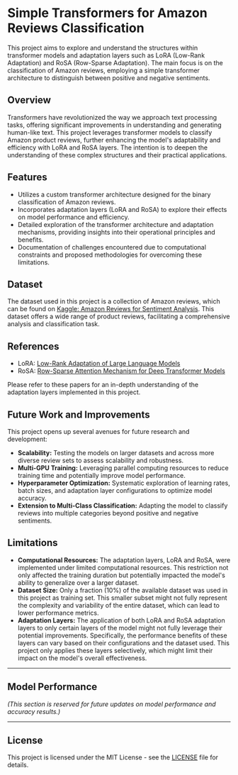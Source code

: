 # Simple Transformers for Amazon Reviews Classification

This project aims to explore and understand the structures within transformer models and adaptation layers such as LoRA (Low-Rank Adaptation) and RoSA (Row-Sparse Adaptation). The main focus is on the classification of Amazon reviews, employing a simple transformer architecture to distinguish between positive and negative sentiments.

## Overview

Transformers have revolutionized the way we approach text processing tasks, offering significant improvements in understanding and generating human-like text. This project leverages transformer models to classify Amazon product reviews, further enhancing the model's adaptability and efficiency with LoRA and RoSA layers. The intention is to deepen the understanding of these complex structures and their practical applications.

## Features

- Utilizes a custom transformer architecture designed for the binary classification of Amazon reviews.
- Incorporates adaptation layers (LoRA and RoSA) to explore their effects on model performance and efficiency.
- Detailed exploration of the transformer architecture and adaptation mechanisms, providing insights into their operational principles and benefits.
- Documentation of challenges encountered due to computational constraints and proposed methodologies for overcoming these limitations.

## Dataset

The dataset used in this project is a collection of Amazon reviews, which can be found on [Kaggle: Amazon Reviews for Sentiment Analysis](https://www.kaggle.com/datasets/bittlingmayer/amazonreviews). This dataset offers a wide range of product reviews, facilitating a comprehensive analysis and classification task.

## References

- LoRA: [Low-Rank Adaptation of Large Language Models](https://arxiv.org/abs/2106.09685)
- RoSA: [Row-Sparse Attention Mechanism for Deep Transformer Models](https://arxiv.org/abs/2004.13922)

Please refer to these papers for an in-depth understanding of the adaptation layers implemented in this project.

## Future Work and Improvements

This project opens up several avenues for future research and development:

- **Scalability:** Testing the models on larger datasets and across more diverse review sets to assess scalability and robustness.
- **Multi-GPU Training:** Leveraging parallel computing resources to reduce training time and potentially improve model performance.
- **Hyperparameter Optimization:** Systematic exploration of learning rates, batch sizes, and adaptation layer configurations to optimize model accuracy.
- **Extension to Multi-Class Classification:** Adapting the model to classify reviews into multiple categories beyond positive and negative sentiments.

## Limitations

- **Computational Resources:** The adaptation layers, LoRA and RoSA, were implemented under limited computational resources. This restriction not only affected the training duration but potentially impacted the model's ability to generalize over a larger dataset.
- **Dataset Size:** Only a fraction (10%) of the available dataset was used in this project as training set. This smaller subset might not fully represent the complexity and variability of the entire dataset, which can lead to lower performance metrics.
- **Adaptation Layers:** The application of both LoRA and RoSA adaptation layers to only certain layers of the model might not fully leverage their potential improvements. Specifically, the performance benefits of these layers can vary based on their configurations and the dataset used. This project only applies these layers selectively, which might limit their impact on the model's overall effectiveness.

---

## Model Performance

*(This section is reserved for future updates on model performance and accuracy results.)*

---

## License

This project is licensed under the MIT License - see the [LICENSE](LICENSE) file for details.

